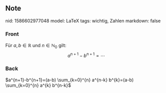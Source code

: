 ## Note
nid: 1586602977048
model: LaTeX
tags: wichtig, Zahlen
markdown: false

### Front
Für $a, b \in \mathbb{R}$ und $n \in \mathbb{N}_{0}$ gilt:
$$
a^{n+1}-b^{n+1}=\cdots
$$

### Back
$a^{n+1}-b^{n+1}=(a-b) \sum_{k=0}^{n} a^{n-k} b^{k}=(a-b) \sum_{k=0}^{n} a^{k} b^{n-k}$
